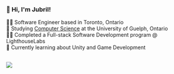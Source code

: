 ### 👋 Hi, I'm Jubril!
👨‍💻 Software Engineer based in Toronto, Ontario<br/>
📖 Studying [Computer Science](https://www.uoguelph.ca/programs/computer-science/) at the University of Guelph, Ontario<br/>
👨‍🎓 Completed a Full-stack Software Development program @ LighthouseLabs <br/>
💭 Currently learning about Unity and Game Development  <br/>
 <br/>


<!-- GitHub stats from https://github.com/anuraghazra/github-readme-stats -->
![](https://github-readme-stats.vercel.app/api?username=jbelloRepo&theme=solarized-light&hide_border=false&include_all_commits=true&count_private=true)<br/>
